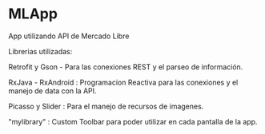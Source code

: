 # MLApp
App utilizando API de Mercado Libre

Librerias utilizadas:

Retrofit y Gson - Para las conexiones REST y el parseo de información.

RxJava - RxAndroid : Programacion Reactiva para las conexiones y el manejo de data con la API.

Picasso y Slider : Para el manejo de recursos de imagenes.

"mylibrary" : Custom Toolbar para poder utilizar en cada pantalla de la app.
